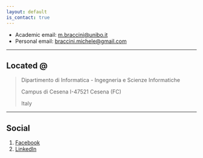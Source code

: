 ```yaml
---
layout: default
is_contact: true
---
```


* Academic email: [m.braccini@unibo.it](mailto:m.braccini@unibo.it)
* Personal email: [braccini.michele@gmail.com](mailto:braccini.michele@gmail.com)


---

## Located @

> Dipartimento di Informatica - Ingegneria e Scienze Informatiche 
>
> Campus di Cesena I-47521 Cesena (FC)
>
> Italy

---

## Social

1. [Facebook](https://www.facebook.com/braccinimichele)
2. [LinkedIn](https://www.linkedin.com/in/michele-braccini/)
